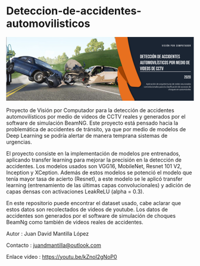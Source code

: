 # Deteccion-de-accidentes-automovilisticos
![Alt text](https://github.com/juandmantilla/Deteccion-de-accidentes-automovilisticos/blob/master/Notebooks/banner%20Vision2-01.png "Banner Proyecto")

Proyecto de Visión por Computador para la detección de accidentes automovilísticos por medio de videos de CCTV reales y generados por el software de simulación BeamNG. Este proyecto está pensado hacia la problemática de accidentes de tránsito, ya que por medio de modelos de Deep Learning se podría alertar de manera temprana sistemas de urgencias. 

El proyecto consiste en la implementación de modelos pre entrenados, aplicando transfer learning para mejorar la precisión en la detección de accidentes. Los modelos usados son VGG16, MobileNet, Resnet 101 V2, Inception y XCeption. Además de estos modelos se potenció el modelo que tenía mayor tasa de acierto (Resnet), a este modelo se le aplicó transfer learning (entrenamiento de las últimas capas convolucionales) y adición de capas densas con activaciones LeakReLU (alpha = 0.3).

En este repositorio puede encontrar el dataset usado, cabe aclarar que estos datos son recolectados de videos de youtube. Los datos de accidentes son generados por el software de simulación de choques BeamNg como también de videos reales de accidentes.

Autor : Juan David Mantilla López

Contacto : juandmantilla@outlook.com

Enlace video : https://youtu.be/kZnoI2gNoP0


